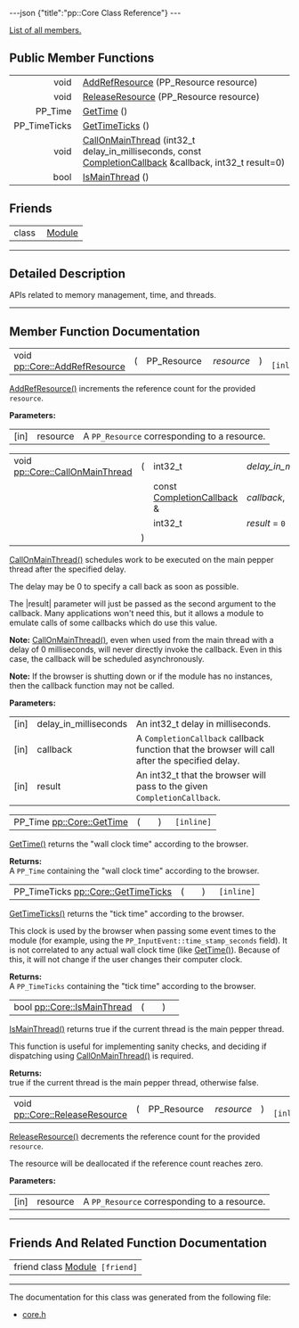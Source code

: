 ---json {"title":"pp::Core Class Reference"} ---

[List of all members.](/docs/native-client/pepper_stable/cpp/classpp_1_1_core-members/)

Public Member Functions
-----------------------

<table><tbody><tr class="odd"><td style="text-align: right;">void </td><td><a href="/docs/native-client/pepper_stable/cpp/classpp_1_1_core#a09c663df7fcb527b3e5e71ea07531899" class="el">AddRefResource</a> (PP_Resource resource)</td></tr><tr class="even"><td style="text-align: right;">void </td><td><a href="/docs/native-client/pepper_stable/cpp/classpp_1_1_core#a5fd1b4530d9f01ebf3c50115238a8195" class="el">ReleaseResource</a> (PP_Resource resource)</td></tr><tr class="odd"><td style="text-align: right;">PP_Time </td><td><a href="/docs/native-client/pepper_stable/cpp/classpp_1_1_core#a8c7991d43fc5b4fce51095ad7dccaec1" class="el">GetTime</a> ()</td></tr><tr class="even"><td style="text-align: right;">PP_TimeTicks </td><td><a href="/docs/native-client/pepper_stable/cpp/classpp_1_1_core#ae80748da9fe60f2b83fbf3e18978f86f" class="el">GetTimeTicks</a> ()</td></tr><tr class="odd"><td style="text-align: right;">void </td><td><a href="/docs/native-client/pepper_stable/cpp/classpp_1_1_core#af20d1f92600f588bc74115fcbd17a1c7" class="el">CallOnMainThread</a> (int32_t delay_in_milliseconds, const <a href="/docs/native-client/pepper_stable/cpp/classpp_1_1_completion_callback/" class="el">CompletionCallback</a> &amp;callback, int32_t result=0)</td></tr><tr class="even"><td style="text-align: right;">bool </td><td><a href="/docs/native-client/pepper_stable/cpp/classpp_1_1_core#a052082be868f24d1f1807afa4eb7e7e4" class="el">IsMainThread</a> ()</td></tr></tbody></table>

Friends
-------

<table><tbody><tr class="odd"><td style="text-align: right;">class </td><td><a href="/docs/native-client/pepper_stable/cpp/classpp_1_1_core#a21f639900c480510650969df9c74d17d" class="el">Module</a></td></tr></tbody></table>

------------------------------------------------------------------------

<span id="details" class="anchor" style="margin: 0;"></span>

Detailed Description
--------------------

APIs related to memory management, time, and threads.

------------------------------------------------------------------------

Member Function Documentation
-----------------------------

<span id="a09c663df7fcb527b3e5e71ea07531899" class="anchor" style="margin: 0;"></span>

<table><tbody><tr class="odd"><td>void <a href="/docs/native-client/pepper_stable/cpp/classpp_1_1_core#a09c663df7fcb527b3e5e71ea07531899" class="el">pp::Core::AddRefResource</a></td><td>(</td><td>PP_Resource </td><td><em>resource</em></td><td>)</td><td><code> [inline]</code></td></tr></tbody></table>

<a href="/docs/native-client/pepper_stable/cpp/classpp_1_1_core#a09c663df7fcb527b3e5e71ea07531899" class="el" title="AddRefResource() increments the reference count for the provided resource.">AddRefResource()</a> increments the reference count for the provided `resource`.

**Parameters:**  
<table><tbody><tr class="odd"><td>[in]</td><td>resource</td><td>A <code>PP_Resource</code> corresponding to a resource.</td></tr></tbody></table>

<span id="af20d1f92600f588bc74115fcbd17a1c7" class="anchor" style="margin: 0;"></span>

<table><tbody><tr class="odd"><td>void <a href="/docs/native-client/pepper_stable/cpp/classpp_1_1_core#af20d1f92600f588bc74115fcbd17a1c7" class="el">pp::Core::CallOnMainThread</a></td><td>(</td><td>int32_t </td><td><em>delay_in_milliseconds</em>,</td></tr><tr class="even"><td></td><td></td><td>const <a href="/docs/native-client/pepper_stable/cpp/classpp_1_1_completion_callback/" class="el">CompletionCallback</a> &amp; </td><td><em>callback</em>,</td></tr><tr class="odd"><td></td><td></td><td>int32_t </td><td><em>result</em> = <code>0</code> </td></tr><tr class="even"><td></td><td>)</td><td></td><td></td></tr></tbody></table>

<a href="/docs/native-client/pepper_stable/cpp/classpp_1_1_core#af20d1f92600f588bc74115fcbd17a1c7" class="el" title="CallOnMainThread() schedules work to be executed on the main pepper thread after the specified delay...">CallOnMainThread()</a> schedules work to be executed on the main pepper thread after the specified delay.

The delay may be 0 to specify a call back as soon as possible.

The |result| parameter will just be passed as the second argument to the callback. Many applications won't need this, but it allows a module to emulate calls of some callbacks which do use this value.

**Note:** <a href="/docs/native-client/pepper_stable/cpp/classpp_1_1_core#af20d1f92600f588bc74115fcbd17a1c7" class="el" title="CallOnMainThread() schedules work to be executed on the main pepper thread after the specified delay...">CallOnMainThread()</a>, even when used from the main thread with a delay of 0 milliseconds, will never directly invoke the callback. Even in this case, the callback will be scheduled asynchronously.

**Note:** If the browser is shutting down or if the module has no instances, then the callback function may not be called.

**Parameters:**  
<table><tbody><tr class="odd"><td>[in]</td><td>delay_in_milliseconds</td><td>An int32_t delay in milliseconds.</td></tr><tr class="even"><td>[in]</td><td>callback</td><td>A <code>CompletionCallback</code> callback function that the browser will call after the specified delay.</td></tr><tr class="odd"><td>[in]</td><td>result</td><td>An int32_t that the browser will pass to the given <code>CompletionCallback</code>.</td></tr></tbody></table>

<span id="a8c7991d43fc5b4fce51095ad7dccaec1" class="anchor" style="margin: 0;"></span>

<table><tbody><tr class="odd"><td>PP_Time <a href="/docs/native-client/pepper_stable/cpp/classpp_1_1_core#a8c7991d43fc5b4fce51095ad7dccaec1" class="el">pp::Core::GetTime</a></td><td>(</td><td></td><td>)</td><td><code> [inline]</code></td></tr></tbody></table>

<a href="/docs/native-client/pepper_stable/cpp/classpp_1_1_core#a8c7991d43fc5b4fce51095ad7dccaec1" class="el" title="GetTime() returns the &quot;wall clock time&quot; according to the browser.">GetTime()</a> returns the "wall clock time" according to the browser.

**Returns:**  
A `PP_Time` containing the "wall clock time" according to the browser.

<span id="ae80748da9fe60f2b83fbf3e18978f86f" class="anchor" style="margin: 0;"></span>

<table><tbody><tr class="odd"><td>PP_TimeTicks <a href="/docs/native-client/pepper_stable/cpp/classpp_1_1_core#ae80748da9fe60f2b83fbf3e18978f86f" class="el">pp::Core::GetTimeTicks</a></td><td>(</td><td></td><td>)</td><td><code> [inline]</code></td></tr></tbody></table>

<a href="/docs/native-client/pepper_stable/cpp/classpp_1_1_core#ae80748da9fe60f2b83fbf3e18978f86f" class="el" title="GetTimeTicks() returns the &quot;tick time&quot; according to the browser.">GetTimeTicks()</a> returns the "tick time" according to the browser.

This clock is used by the browser when passing some event times to the module (for example, using the `PP_InputEvent::time_stamp_seconds` field). It is not correlated to any actual wall clock time (like <a href="/docs/native-client/pepper_stable/cpp/classpp_1_1_core#a8c7991d43fc5b4fce51095ad7dccaec1" class="el" title="GetTime() returns the &quot;wall clock time&quot; according to the browser.">GetTime()</a>). Because of this, it will not change if the user changes their computer clock.

**Returns:**  
A `PP_TimeTicks` containing the "tick time" according to the browser.

<span id="a052082be868f24d1f1807afa4eb7e7e4" class="anchor" style="margin: 0;"></span>

<table><tbody><tr class="odd"><td>bool <a href="/docs/native-client/pepper_stable/cpp/classpp_1_1_core#a052082be868f24d1f1807afa4eb7e7e4" class="el">pp::Core::IsMainThread</a></td><td>(</td><td></td><td>)</td><td></td></tr></tbody></table>

<a href="/docs/native-client/pepper_stable/cpp/classpp_1_1_core#a052082be868f24d1f1807afa4eb7e7e4" class="el" title="IsMainThread() returns true if the current thread is the main pepper thread.">IsMainThread()</a> returns true if the current thread is the main pepper thread.

This function is useful for implementing sanity checks, and deciding if dispatching using <a href="/docs/native-client/pepper_stable/cpp/classpp_1_1_core#af20d1f92600f588bc74115fcbd17a1c7" class="el" title="CallOnMainThread() schedules work to be executed on the main pepper thread after the specified delay...">CallOnMainThread()</a> is required.

**Returns:**  
true if the current thread is the main pepper thread, otherwise false.

<span id="a5fd1b4530d9f01ebf3c50115238a8195" class="anchor" style="margin: 0;"></span>

<table><tbody><tr class="odd"><td>void <a href="/docs/native-client/pepper_stable/cpp/classpp_1_1_core#a5fd1b4530d9f01ebf3c50115238a8195" class="el">pp::Core::ReleaseResource</a></td><td>(</td><td>PP_Resource </td><td><em>resource</em></td><td>)</td><td><code> [inline]</code></td></tr></tbody></table>

<a href="/docs/native-client/pepper_stable/cpp/classpp_1_1_core#a5fd1b4530d9f01ebf3c50115238a8195" class="el" title="ReleaseResource() decrements the reference count for the provided resource.">ReleaseResource()</a> decrements the reference count for the provided `resource`.

The resource will be deallocated if the reference count reaches zero.

**Parameters:**  
<table><tbody><tr class="odd"><td>[in]</td><td>resource</td><td>A <code>PP_Resource</code> corresponding to a resource.</td></tr></tbody></table>

------------------------------------------------------------------------

Friends And Related Function Documentation
------------------------------------------

<span id="a21f639900c480510650969df9c74d17d" class="anchor" style="margin: 0;"></span>

<table><tbody><tr class="odd"><td>friend class <a href="/docs/native-client/pepper_stable/cpp/classpp_1_1_module/" class="el">Module</a><code> [friend]</code></td></tr></tbody></table>

------------------------------------------------------------------------

The documentation for this class was generated from the following file:

-   <a href="/docs/native-client/pepper_stable/cpp/core_8h/" class="el">core.h</a>
